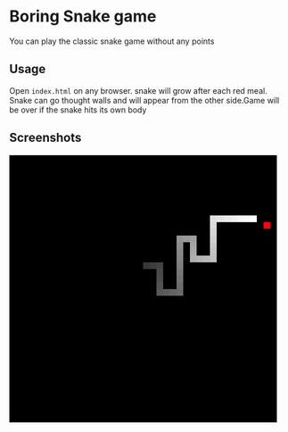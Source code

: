 # Boring Snake game

You can play the classic snake game without any points

## Usage

Open ```index.html``` on any browser. snake will grow after each red meal. Snake can go thought walls and will appear from the other side.Game will be over if the snake hits its own body

## Screenshots

![Boring snake](Gameplay.png)
